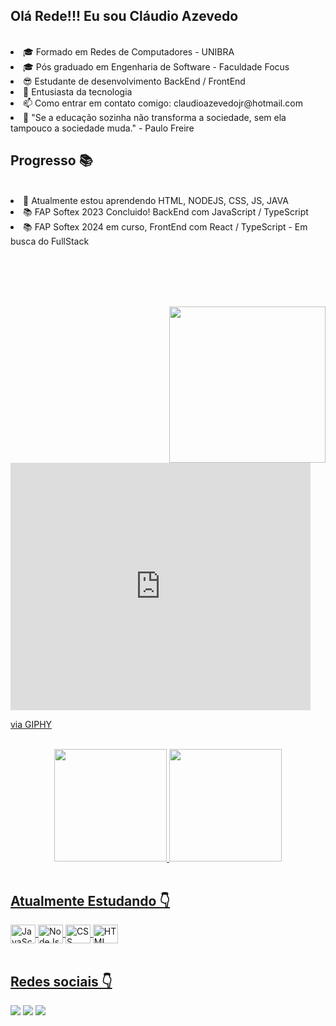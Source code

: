 ## Olá Rede!!! Eu sou Cláudio Azevedo
<br>
<li> 🎓 Formado em Redes de Computadores - UNIBRA
<li> 🎓 Pós graduado em Engenharia de Software - Faculdade Focus
<li>😎 Estudante de desenvolvimento BackEnd / FrontEnd
<li>💬 Entusiasta da tecnologia
<li>📫 Como entrar em contato comigo: claudioazevedojr@hotmail.com
<li>🚀 "Se a educação sozinha não transforma a sociedade, sem ela tampouco a sociedade muda." - Paulo Freire

## Progresso 📚
<br>
<li> 🌱 Atualmente estou aprendendo HTML, NODEJS, CSS, JS, JAVA
<li> 📚 FAP Softex 2023 Concluido! BackEnd com JavaScript / TypeScript
<li> 📚 FAP Softex 2024 em curso, FrontEnd com React / TypeScript - Em busca do FullStack</li>
<br>
<br>

<br><br>

<img align="right" src="https://camo.githubusercontent.com/f7cbde23da30f907823f097c5b89c470e050017ebab9525482036ed4eae89d55/68747470733a2f2f6564756172646f2d6b726f706e69637a6b692e75702e7261696c7761792e6170702f64656b7475702e737667" width="250" data-canonical-src="https://eduardo-kropniczki.up.railway.app/dektup.svg" style="max-width: 100%;">

<img align="right" ssrc="https://giphy.com/embed/wLNuW1tCKRiPmDV5Y4" width="250" data-canonical-src="https://eduardo-kropniczki.up.railway.app/dektup.svg" style="max-width: 100%;">

<iframe src="https://giphy.com/embed/wLNuW1tCKRiPmDV5Y4" width="480" height="396" style="" frameBorder="0" class="giphy-embed" allowFullScreen></iframe><p><a href="https://giphy.com/gifs/wLNuW1tCKRiPmDV5Y4">via GIPHY</a></p>

<br>
<div align="center">
  <a href="https://github.com/claudioazevedojr">
  <img height="180em" src="https://github-readme-stats.vercel.app/api?username=ClaudioMoreiraJr&show_icons=true&theme=dracula&include_all_commits=true&count_private=true"/>
  <img height="180em" src="https://github-readme-stats.vercel.app/api/top-langs/?username=ClaudioMoreiraJr&layout=compact&langs_count=7&theme=dracula"/>
</div>
<br>
    
## Atualmente Estudando 👇

<div align="left>
  <img align="center" height="30" width="40" alt="Java" src="https://cdn.jsdelivr.net/gh/devicons/devicon/icons/java/java-original.svg">
  <img align="center" height="30" width="40" alt="JavaScript" src="https://cdn.jsdelivr.net/gh/devicons/devicon/icons/javascript/javascript-original.svg">
  <img align="center" height="30" width="40" alt="NodeJs" src="https://cdn.jsdelivr.net/gh/devicons/devicon/icons/nodejs/nodejs-plain.svg">
  <img align="center" height="30" width="40" alt="CSS" src="https://cdn.jsdelivr.net/gh/devicons/devicon/icons/css3/css3-original.svg">
  <img align="center" height="30" width="40" alt="HTML" src="https://cdn.jsdelivr.net/gh/devicons/devicon/icons/html5/html5-original.svg">
  
</div>

<br>

 ## Redes sociais 👇
<div align="left"> 
  <a href="https://www.linkedin.com/in/claudioazevedojr" target="_blank"><img src="https://img.shields.io/badge/LinkedIn-0077B5?style=for-the-badge&logo=linkedin&logoColor=white"></a>
  <a href = "mailto:claudioazevedojr@hotmail.com" target="_blank"><img src="https://img.shields.io/badge/Microsoft_Outlook-0078D4?style=for-the-badge&logo=microsoft-outlook&logoColor=white"></a>
  <a href="https://www.instagram.com/claudioazevedojr/" target="_blank"><img src="https://img.shields.io/badge/Instagram-E4405F?style=for-the-badge&logo=instagram&logoColor=white"></a>

